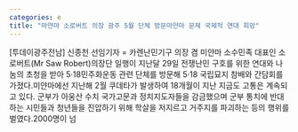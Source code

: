 ```yaml
---
categories: e
title: "마얀마 소로버트 의장 광주 5월 단체 방문마얀마 문제 국제적 연대 희망"
---
```

[투데이광주전남] 신종천 선임기자 = 카렌난민기구 의장 겸 미얀마 소수민족 대표인 소로버트(Mr Saw Robert)의장단 일행이 지난달 29일 전쟁난민 구호를 위한 연대와 나눔의 초청을 받아 5·18민주화운동 관련 단체를 방문해 5·18 국립묘지 참배와 간담회를 가졌다.미얀마에선 지난해 2월 쿠데타가 발생하여 18개월이 지난 지금도 고통은 계속되고 있다. 군부가 아웅산 수치 국가고문과 정치지도자들을 감금했으며 군부 통치에 반대하는 시민들과 청년들을 진압하기 위해 학살을 저지르고 거주지를 파괴하는 등의 행위를 벌였다.2000명이 넘